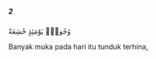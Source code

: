 ##### 2

<span class="ayah">وُجُوهٌۭ يَوْمَئِذٍ خَٰشِعَةٌ</span>

<span class="ayah_translation">Banyak muka pada hari itu tunduk terhina,</span>
